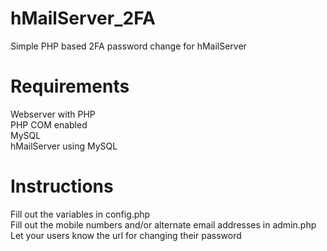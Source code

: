 # hMailServer_2FA
 Simple PHP based 2FA password change for hMailServer

# Requirements
 Webserver with PHP  
 PHP COM enabled  
 MySQL  
 hMailServer using MySQL  
 
# Instructions
 Fill out the variables in config.php  
 Fill out the mobile numbers and/or alternate email addresses in admin.php  
 Let your users know the url for changing their password  
